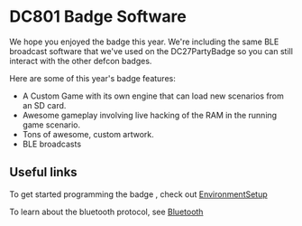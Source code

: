 # DC801 Badge Software

We hope you enjoyed the badge this year.  We're including the same BLE broadcast software that we've used on the DC27PartyBadge so you can still interact with the other defcon badges.

Here are some of this year's badge features:

 - A Custom Game with its own engine that can load new scenarios from an SD card.
 - Awesome gameplay involving live hacking of the RAM in the running game scenario.
 - Tons of awesome, custom artwork.
 - BLE broadcasts

## Useful links

To get started programming the badge , check out [EnvironmentSetup](../EnvironmentSetup.md)

To learn about the bluetooth protocol, see [Bluetooth](Bluetooth.md)
